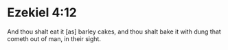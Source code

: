 # Ezekiel 4:12

And thou shalt eat it [as] barley cakes, and thou shalt bake it with dung that cometh out of man, in their sight.